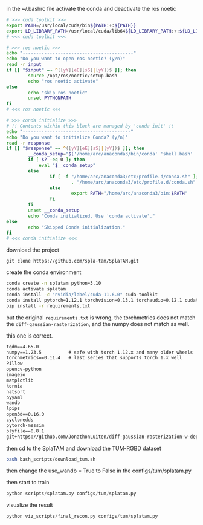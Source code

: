 in the ~/.bashrc file
activate the conda and deactivate the ros noetic
```bash
# >>> cuda toolkit >>>
export PATH=/usr/local/cuda/bin${PATH:+:${PATH}}
export LD_LIBRARY_PATH=/usr/local/cuda/lib64${LD_LIBRARY_PATH:+:${LD_LIBRARY_PATH}}
# <<< cuda toolkit <<<

# >>> ros noetic >>>
echo "-----------------------------------------"
echo "Do you want to open ros noetic? (y/n)"
read -r input
if [[ "$input" =~ ^([yY][eE][sS]|[yY])$ ]]; then
        source /opt/ros/noetic/setup.bash
        echo "ros noetic activate"
else
        echo "skip ros noetic"
        unset PYTHONPATH
fi
# <<< ros noetic <<<

# >>> conda initialize >>>
# !! Contents within this block are managed by 'conda init' !!
echo "----------------------------------------"
echo "Do you want to initialize Conda? (y/n)"
read -r response
if [[ "$response" =~ ^([yY][eE][sS]|[yY])$ ]]; then
        __conda_setup="$('/home/arc/anaconda3/bin/conda' 'shell.bash' 'hook' 2> /dev/null)"
        if [ $? -eq 0 ]; then
            eval "$__conda_setup"
        else
                if [ -f "/home/arc/anaconda3/etc/profile.d/conda.sh" ]; then
                        . "/home/arc/anaconda3/etc/profile.d/conda.sh"
                else
                        export PATH="/home/arc/anaconda3/bin:$PATH"
                fi
        fi
        unset __conda_setup
        echo "Conda initialized. Use 'conda activate'."
else
        echo "Skipped Conda initialization." 
fi
# <<< conda initialize <<<

```

download the project
```git
git clone https://github.com/spla-tam/SplaTAM.git
```

create the conda environment
```bash
conda create -n splatam python=3.10
conda activate splatam
conda install -c "nvidia/label/cuda-11.6.0" cuda-toolkit
conda install pytorch=1.12.1 torchvision=0.13.1 torchaudio=0.12.1 cudatoolkit=11.6 -c pytorch -c conda-forge
pip install -r requirements.txt
```

but the original `requirements.txt` is wrong, the torchmetrics does not match the `diff-gaussian-rasterization`, and the numpy does not match as well.

this one is correct.
```txt
tqdm==4.65.0
numpy==1.23.5          # safe with torch 1.12.x and many older wheels
torchmetrics==0.11.4   # last series that supports torch 1.x well
Pillow
opencv-python
imageio
matplotlib
kornia
natsort
pyyaml
wandb
lpips
open3d==0.16.0
cyclonedds
pytorch-msssim
plyfile==0.8.1
git+https://github.com/JonathonLuiten/diff-gaussian-rasterization-w-depth.git@cb65e4b86bc3bd8ed42174b72a62e8d3a3a71110
```

then cd to the SplaTAM and download the TUM-RGBD dataset
```bash
bash bash_scripts/download_tum.sh
```

then change the use_wandb = True to False in the configs/tum/splatam.py

then start to train
```python
python scripts/splatam.py configs/tum/splatam.py
```

visualize the result
```python
python viz_scripts/final_recon.py configs/tum/splatam.py
```
